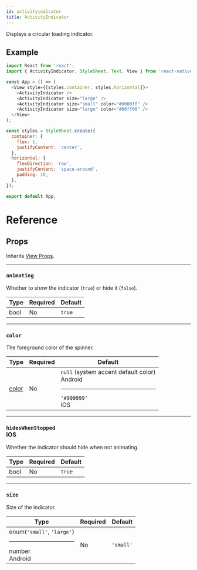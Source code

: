 ```yaml
---
id: activityindicator
title: ActivityIndicator
---
```


Displays a circular loading indicator.

## Example

```js
import React from 'react';
import { ActivityIndicator, StyleSheet, Text, View } from 'react-native';

const App = () => (
  <View style={[styles.container, styles.horizontal]}>
    <ActivityIndicator />
    <ActivityIndicator size="large" />
    <ActivityIndicator size="small" color="#0000ff" />
    <ActivityIndicator size="large" color="#00ff00" />
  </View>
);

const styles = StyleSheet.create({
  container: {
    flex: 1,
    justifyContent: 'center',
  },
  horizontal: {
    flexDirection: 'row',
    justifyContent: 'space-around',
    padding: 10,
  },
});

export default App;
```

# Reference

## Props

Inherits [View Props](../view/#props).

---

### `animating`

Whether to show the indicator (`true`) or hide it (`false`).

| Type | Required | Default |
| ---- | -------- | ------- |
| bool | No       | `true`  |

---

### `color`

The foreground color of the spinner.

| Type            | Required | Default                                                                                                                                                                             |
| --------------- | -------- | ----------------------------------------------------------------------------------------------------------------------------------------------------------------------------------- |
| [color](colors) | No       | `null` (system accent default color)<div class="label android">Android</div><hr/><ins style="background: #999" class="color-box"></ins>`'#999999'` <div class="label ios">iOS</div> |

---

### `hidesWhenStopped` <div class="label ios">iOS</div>

Whether the indicator should hide when not animating.

| Type | Required | Default |
| ---- | -------- | ------- |
| bool | No       | `true`  |

---

### `size`

Size of the indicator.

| Type                                                                           | Required | Default   |
| ------------------------------------------------------------------------------ | -------- | --------- |
| enum(`'small'`, `'large'`)<hr/>number <div class="label android">Android</div> | No       | `'small'` |
